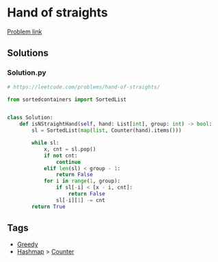 # Hand of straights

[Problem link](https://leetcode.com/problems/hand-of-straights/)

## Solutions


### Solution.py
```py
# https://leetcode.com/problems/hand-of-straights/

from sortedcontainers import SortedList


class Solution:
    def isNStraightHand(self, hand: List[int], group: int) -> bool:
        sl = SortedList(map(list, Counter(hand).items()))

        while sl:
            x, cnt = sl.pop()
            if not cnt:
                continue
            elif len(sl) < group - 1:
                return False
            for i in range(1, group):
                if sl[-i] < [x - i, cnt]:
                    return False
                sl[-i][1] -= cnt
        return True
```
## Tags

* [Greedy](/Collections/greedy.md#greedy)
* [Hashmap](/Collections/hashmap.md#hashmap) > [Counter](/Collections/hashmap.md#counter)
